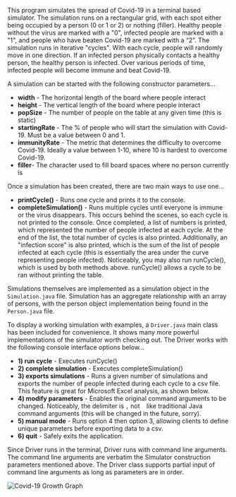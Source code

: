 This program simulates the spread of Covid-19 in a terminal based simulator. The simulation runs on a rectangular grid, with each spot either being occupied by a person (0 or 1 or 2) or nothing (filler). Healthy people without the virus are marked with a "0", infected people are marked with a "1", and people who have beaten Covid-19 are marked with a “2”. The simulation runs in iterative "cycles". With each cycle, people will randomly move in one direction. If an infected person physically contacts a healthy person, the healthy person is infected. Over various periods of time, infected people will become immune and beat Covid-19.

A simulation can be started with the following constructor parameters...

* **width** - The horizontal length of the board where people interact
* **height** - The vertical length of the board where people interact
* **popSize** - The number of people on the table at any given time (this is static)
* **startingRate** - The % of people who will start the simulation with Covid-19. Must be a value between 0 and 1.
* **immunityRate** - The metric that determines the difficulty to overcome Covid-19. Ideally a value between 1-10, where 10 is hardest to overcome Covid-19.
* **filler**- The character used to fill board spaces where no person currently is

Once a simulation has been created, there are two main ways to use one...

* **printCycle()** - Runs one cycle and prints it to the console.
* **completeSimulation()** - Runs multiple cycles until everyone is immune or the virus disappears. This occurs behind the scenes, so each cycle is not printed to the console. Once completed, a list of numbers is printed, which represented the number of people infected at each cycle. At the end of the list, the total number of cycles is also printed. Additionally, an "infection score" is also printed, which is the sum of the list of people infected at each cycle (this is essentially the area under the curve representing people infected).
Noticeably, you may also run runCycle(), which is used by both methods above. runCycle() allows a cycle to be ran without printing the table.

Simulations themselves are implemented as a simulation object in the ```Simulation.java``` file. Simulation has an aggregate relationship with an array of persons, with the person object implementation being found in the ```Person.java``` file.

To display a working simulation with examples, a ```Driver.java``` main class has been included for convenience. It shows many more powerful implementations of the simulator worth checking out. The Driver works with the following console interface options below…

* **1) run cycle** - Executes runCycle()
* **2) complete simulation** - Executes completeSimulation()
* **3) exports simulations** - Runs a given number of simulations and exports the number of people infected during each cycle to a csv file. This feature is great for Microsoft Excel analysis, as shown below.
* **4) modify parameters** - Enables the original command arguments to be changed. Noticeably, the delimiter is ```,``` not ``` ```  like traditional Java command arguments (this will be changed in the future, sorry).
* **5) manual mode** - Runs option 4 then option 3, allowing clients to define unique parameters before exporting data to a csv.
* **6) quit** - Safely exits the application.

Since Driver runs in the terminal, Driver runs with command line arguments. The command line arguments are verbatim the Simulator construction parameters mentioned above. The Driver class supports partial input of command line arguments as long as parameters are in order.  


![Covid-19 Growth Graph](https://i.imgur.com/ILHAIMo.png)
